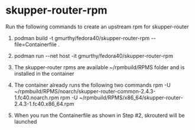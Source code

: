 # skupper-router-rpm

Run the following commands to create an upstream rpm for skupper-router

1. podman build -t gmurthy/fedora40/skupper-router-rpm --file=Containerfile .
2. podman run --net host -it gmurthy/fedora40/skupper-router-rpm
3. The skupper-router rpms are available ~/rpmbuild/RPMS folder and is installed in the container

4. The container already runs the following two commands
  rpm -U ~/rpmbuild/RPMS/noarch/skupper-router-common-2.4.3-1.fc40.noarch.rpm
  rpm -U ~/rpmbuild/RPMS/x86_64/skupper-router-2.4.3-1.fc40.x86_64.rpm
5. When you run the Containerfile as shown in Step #2, skrouterd will be launched


